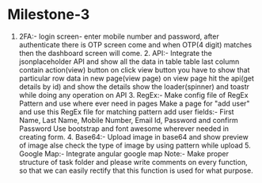 # Milestone-3
1. 2FA:- login screen- enter mobile number and password, after authenticate there is OTP screen come and when OTP(4 digit) matches then the dashboard screen will come. 2. API:- Integrate the jsonplaceholder API and show all the data in table table last column contain action(view) button on click view button you have to show that particular row data in new page(view page) on view page hit the api(get details by id) and show the details show the loader(spinner) and toastr while doing any operation on API 3. RegEx:- Make config file of RegEx Pattern and use where ever need in pages Make a page for "add user" and use this RegEx file for matching pattern add user fields:- First Name, Last Name, Mobile Number, Email Id, Password and confirm Password Use bootstrap and font awesome wherever needed in creating form. 4. Base64:- Upload image in base64 and show preview of image alse check the type of image by using pattern while upload 5. Google Map:- Integrate angular google map Note:- Make proper structure of task folder and please write comments on every function,  so that we can easily rectify that this function is used for what purpose.
